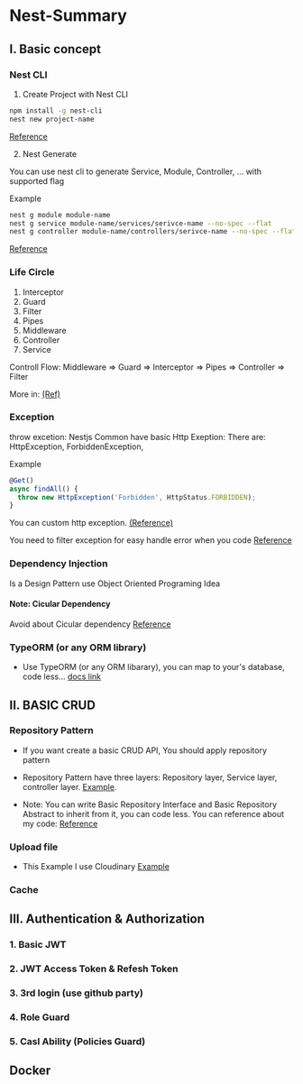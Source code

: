 # Nest-Summary

## I. Basic concept

### Nest CLI

1. Create Project with Nest CLI

```sh
npm install -g nest-cli
nest new project-name
```

[Reference](https://docs.nestjs.com/cli/usages#nest-new)

2. Nest Generate

You can use nest cli to generate Service, Module, Controller, ... with supported flag

Example

```sh
nest g module module-name
nest g service module-name/services/serivce-name --no-spec --flat
nest g controller module-name/controllers/serivce-name --no-spec --flat
```

[Reference](https://docs.nestjs.com/cli/usages#nest-generate)

### Life Circle

1. Interceptor
2. Guard
3. Filter
4. Pipes
5. Middleware
6. Controller
7. Service

Controll Flow: Middleware => Guard => Interceptor => Pipes => Controller => Filter

More in: [(Ref)](https://viblo.asia/p/cach-request-lifecycle-hoat-dong-trong-nestjs-y3RL1awpLao)

### Exception

throw excetion: Nestjs Common have basic Http Exeption:
There are: HttpException, ForbiddenException,

Example

```typescript
@Get()
async findAll() {
  throw new HttpException('Forbidden', HttpStatus.FORBIDDEN);
}
```

You can custom http exception. [(Reference)](https://docs.nestjs.com/exception-filters#custom-exceptions)

You need to filter exception for easy handle error when you code
[Reference](https://docs.nestjs.com/exception-filters)

### Dependency Injection

Is a Design Pattern use Object Oriented Programing Idea

#### Note: Cicular Dependency

Avoid about Cicular dependency [Reference](https://docs.nestjs.com/fundamentals/circular-dependency/)

### TypeORM (or any ORM library)

- Use TypeORM (or any ORM libarary), you can map to your's database, code less...
  [docs link ](https://typeorm.io/)

## II. BASIC CRUD

### Repository Pattern

- If you want create a basic CRUD API, You should apply repository pattern
- Repository Pattern have three layers: Repository layer, Service layer, controller layer.
  [Example](https://www.linkedin.com/pulse/implementing-repository-pattern-nestjs-nadeera-sampath/).

- Note: You can write Basic Repository Interface and Basic Repository Abstract to inherit from it, you can code less. You can reference about my code: [Reference](https://github.com/phong-jack/food-ordering-nestjs/blob/master/src/common/base/base.abstract.repository.ts)

### Upload file

- This Example I use Cloudinary
  [Example](https://github.com/phong-jack/nest-learn/blob/cloudinary-uploads/src/cloudinary/cloudinary.module.ts)

### Cache

## III. Authentication & Authorization

### 1. Basic JWT

### 2. JWT Access Token & Refesh Token

### 3. 3rd login (use github party)

### 4. Role Guard

### 5. Casl Ability (Policies Guard)

##

## Docker
